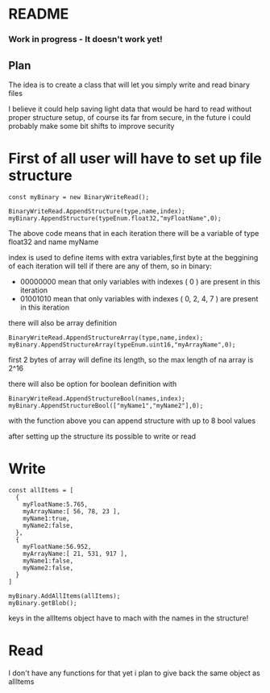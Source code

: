 # README #

### Work in progress - It doesn't work yet!
 
 ## Plan

  The idea is to create a class that will let you simply write and read binary files

  I believe it could help saving light data that would be hard to read without proper structure setup, of course its far from secure, in the future i could probably make some bit shifts to improve security

 # First of all user will have to set up file structure
  ```
  const myBinary = new BinaryWriteRead();

  BinaryWriteRead.AppendStructure(type,name,index);
  myBinary.AppendStructure(typeEnum.float32,"myFloatName",0);
  ```

  The above code means that in each iteration there will be a variable of type float32 and name myName

  index is used to define items with extra variables,first byte at the beggining of each iteration will tell if there are any of them, so in binary: 
  - 00000000 mean that only variables with indexes ( 0 ) are present in this iteration 
  - 01001010 mean that only variables with indexes ( 0, 2, 4, 7 ) are present in this iteration

  there will also be array definition
  ```
  BinaryWriteRead.AppendStructureArray(type,name,index);
  myBinary.AppendStructureArray(typeEnum.uint16,"myArrayName",0);
  ```
  first 2 bytes of array will define its length, so the max length of na array is 2^16

  there will also be option for boolean definition with 
  ```
  BinaryWriteRead.AppendStructureBool(names,index);
  myBinary.AppendStructureBool(["myName1","myName2"],0);
  ```

  with the function above you can append structure with up to 8 bool values

  after setting up the structure its possible to write or read

  # Write
  ```
  const allItems = [
    {
      myFloatName:5.765,
      myArrayName:[ 56, 78, 23 ],
      myName1:true,
      myName2:false,
    },
    {
      myFloatName:56.952,
      myArrayName:[ 21, 531, 917 ],
      myName1:false,
      myName2:false,
    }
  ]

  myBinary.AddAllItems(allItems);
  myBinary.getBlob();
  ```

  keys in the allItems object have to mach with the names in the structure!

  # Read

  I don't have any functions for that yet
  i plan to give back the same object as allItems


